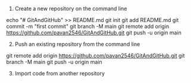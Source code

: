 1. Create a new repository on the command line

echo "# GitAndGitHub" >> README.md
git init
git add README.md
git commit -m "first commit"
git branch -M main
git remote add origin https://github.com/pavan2546/GitAndGitHub.git
git push -u origin main


2. Push an existing repository from the command line

git remote add origin https://github.com/pavan2546/GitAndGitHub.git
git branch -M main
git push -u origin main


3. Import code from another repository
